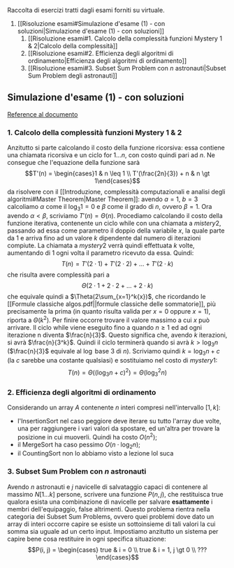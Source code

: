Raccolta di esercizi tratti dagli esami forniti su virtuale.
1. [[Risoluzione esami#Simulazione d'esame (1) - con soluzioni|Simulazione d'esame (1) - con soluzioni]]
	1. [[Risoluzione esami#1. Calcolo della complessità funzioni Mystery 1 & 2|Calcolo della complessità]]
	2. [[Risoluzione esami#2. Efficienza degli algoritmi di ordinamento|Efficienza degli algoritmi di ordinamento]]
	3. [[Risoluzione esami#3. Subset Sum Problem con $n$ astronauti|Subset Sum Problem degli astronauti]]
## Simulazione d'esame (1) - con soluzioni
[Reference al documento](https://virtuale.unibo.it/pluginfile.php/2452310/mod_resource/content/2/2023-06-07.pdf)
### 1. Calcolo della complessità funzioni Mystery 1 & 2
Anzitutto si parte calcolando il costo della funzione ricorsiva: essa contiene una chiamata ricorsiva e un ciclo $\text{for } 1 \dots n$, con costo quindi pari ad $n$. Ne consegue che l'equazione della funzione sarà$$T'(n) = \begin{cases}1 & n \leq 1 \\ T'(\frac{2n}{3}) + n & n \gt 1\end{cases}$$da risolvere con il [[Introduzione, complessità computazionali e analisi degli algoritmi#Master Theorem|Master Theorem]]: avendo $a = 1, \ b = 3$ calcoliamo $\alpha$ come il $\log_3{1} = 0$ e $\beta$ come il grado di $n$, ovvero $\beta = 1$. Ora avendo $\alpha \lt \beta$, scriviamo $T'(n) = \Theta(n)$.
Procediamo calcolando il costo della funzione iterativa, contenente un ciclo while con una chiamata a $mistery2$, passando ad essa come parametro il doppio della variabile $x$, la quale parte da $1$ e arriva fino ad un valore $k$ dipendente dal numero di iterazioni compiute.
La chiamata a $mystery2$ verrà quindi effettuata $k$ volte, aumentando di $1$ ogni volta il parametro ricevuto da essa. Quindi: $$T(n) = T'(2 \cdot 1) + T'(2 \cdot 2) + \dots + T'(2 \cdot k)$$che risulta avere complessità pari a$$\Theta(2 \cdot 1 + 2 \cdot 2 + \dots + 2 \cdot k)$$che equivale quindi a $\Theta(2\sum_{x=1}^k{x})$, che ricordando le [[Formule classiche algos.pdf||formule classiche delle sommatorie]], più precisamente la prima (in quanto risulta valida per $x = 0$ oppure $x = 1)$, riporta a $\Theta(k^2)$.
Per finire occorre trovare il valore massimo a cui $x$ può arrivare. Il ciclo while viene eseguito fino a quando $n \geq 1$ ed ad ogni iterazione n diventa $\frac{n}{3}$. Questo significa che, avendo $k$ iterazioni, si avrà $\frac{n}{3^k}$. Quindi il ciclo terminerà quando si avrà $k \gt \log_3{n}$ ($\frac{n}{3}$ equivale al $\log$ base $3$ di $n$).
Scriviamo quindi $k = \log_3{n} + c$ (la $c$ sarebbe una costante qualsiasi) e sostituiamo nel costo di $mystery1$:$$T(n) = \Theta((\log_3{n} + c)^2) = \Theta(\log_3^2{n})$$
### 2. Efficienza degli algoritmi di ordinamento
Considerando un array $A$ contenente $n$ interi compresi nell'intervallo $[1, k]$:
- l'InsertionSort nel caso peggiore deve iterare su tutto l'array due volte, una per raggiungere i vari valori da spostare, ed un'altra per trovare la posizione in cui muoverli. Quindi ha costo $O(n^2)$;
- il MergeSort ha caso pessimo $O(n \cdot \log_2{n})$;
- il CountingSort non lo abbiamo visto a lezione lol suca
### 3. Subset Sum Problem con $n$ astronauti
Avendo $n$ astronauti e $j$ navicelle di salvataggio capaci di contenere al massimo $N[1 \dots k]$ persone, scrivere una funzione $P(n, j)$, che restituisca $\text{true}$ qualora esista una combinazione di navicelle per salvare **esattamente** i membri dell'equipaggio, $\text{false}$ altrimenti. 
Questo problema rientra nella categoria dei $\text{Subset Sum Problems}$, ovvero quei problemi dove dato un array di interi occorre capire se esiste un sottoinsieme di tali valori la cui somma sia uguale ad un certo input.
Impostiamo anzitutto un sistema per capire bene cosa restituire in ogni specifica situazione:$$P(i, j) = \begin{cases}
true & i = 0 \\
true & i = 1, j \gt 0 \\
???
\end{cases}$$